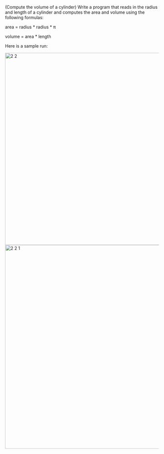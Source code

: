 (Compute the volume of a cylinder) Write a program that reads in the radius and
length of a cylinder and computes the area and volume using the following formulas:

area = radius * radius * π

volume = area * length

Here is a sample run:

<img width="627" alt="2 2" src="https://user-images.githubusercontent.com/110309198/199677135-c3c49255-5e90-4252-a7e4-5f4493a506d1.png">
<img width="665" alt="2 2 1" src="https://user-images.githubusercontent.com/110309198/199677163-ac9dad77-0511-4d32-b4e1-74a1f9059062.png">
